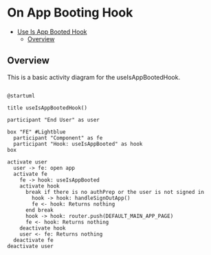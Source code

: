 # On App Booting Hook

<!-- TOC -->

- [Use Is App Booted Hook](#use-is-app-booted-hook)
  - [Overview](#overview)

<!-- /TOC -->

## Overview
This is a basic activity diagram for the useIsAppBootedHook.


```plantuml

@startuml

title useIsAppBootedHook()

participant "End User" as user

box "FE" #Lightblue
  participant "Component" as fe
  participant "Hook: useIsAppBooted" as hook
box

activate user
  user -> fe: open app
  activate fe
    fe -> hook: useIsAppBooted
    activate hook
      break if there is no authPrep or the user is not signed in
        hook -> hook: handleSignOutApp()
        fe <- hook: Returns nothing
      end break
      hook -> hook: router.push(DEFAULT_MAIN_APP_PAGE)
      fe <- hook: Returns nothing
    deactivate hook
    user <- fe: Returns nothing
  deactivate fe
deactivate user

